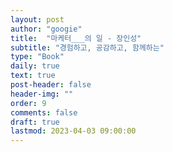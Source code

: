 ```yaml
---
layout: post
author: "googie"
title:  "마케터___의 일 - 장인성"
subtitle: "경험하고, 공감하고, 함께하는"
type: "Book"
daily: true
text: true
post-header: false
header-img: ""
order: 9
comments: false
draft: true
lastmod: 2023-04-03 09:00:00
---
```


